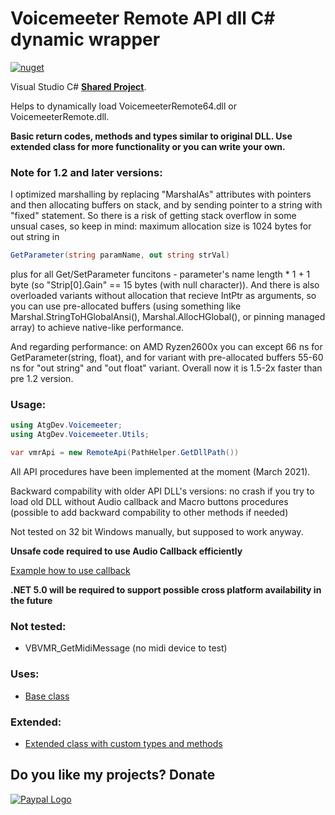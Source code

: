 # Voicemeeter Remote API dll C# dynamic wrapper
[![nuget](https://img.shields.io/nuget/v/a-tg.VmrapiDynWrap)](https://www.nuget.org/packages/a-tg.VmrapiDynWrap)

Visual Studio C# [**Shared Project**](https://github.com/A-tG/Voicemeeter-Remote-API-dll-dynamic-wrapper/wiki/Useful-Info#how-to-useadd-a-visual-studio-shared-project).

Helps to dynamically load VoicemeeterRemote64.dll or VoicemeeterRemote.dll.

**Basic return codes, methods and types similar to original DLL. Use extended class for more functionality or you can write your own.**

### Note for 1.2 and later versions:
I optimized marshalling by replacing "MarshalAs" attributes with pointers and then allocating buffers on stack, and by sending pointer to a string with "fixed" statement. So there is a risk of getting stack overflow in some unsual cases, so keep in mind: maximum allocation size is 1024 bytes for out string in
```csharp
GetParameter(string paramName, out string strVal)
``` 
plus for all Get/SetParameter funcitons - parameter's name length * 1 + 1 byte (so "Strip[0].Gain" == 15 bytes (with null character)). 
And there is also overloaded variants without allocation that recieve IntPtr as arguments, so you can use pre-allocated buffers (using something like Marshal.StringToHGlobalAnsi(), Marshal.AllocHGlobal(), or pinning managed array) to achieve native-like performance.

And regarding performance: on AMD Ryzen2600x you can except 66 ns for GetParameter(string, float), and for variant with pre-allocated buffers 55-60 ns for "out string" and "out float" variant. Overall now it is 1.5-2x faster than pre 1.2 version.


### Usage:
```csharp
using AtgDev.Voicemeeter;
using AtgDev.Voicemeeter.Utils;

var vmrApi = new RemoteApi(PathHelper.GetDllPath())
```

All API procedures have been implemented at the moment (March 2021).

Backward compability with older API DLL's versions: no crash if you try to load old DLL without Audio callback and Macro buttons procedures (possible to add backward compability to other methods if needed)

Not tested on 32 bit Windows manually, but supposed to work anyway.

**Unsafe code required to use Audio Callback efficiently**

[Example how to use callback](https://github.com/A-tG/Voicemeeter-AudioCallback-Simple-Example/blob/main/Voicemeeter%20Audio%20Callback%20Simple%20Example/Program.cs)

**.NET 5.0 will be required to support possible cross platform availability in the future**

### Not tested:
* VBVMR_GetMidiMessage (no midi device to test)

### Uses:
* [Base class](https://github.com/A-tG/Dynamic-wrapper-for-unmanaged-dll)

### Extended:
* [Extended class with custom types and methods](https://github.com/A-tG/voicemeeter-remote-api-extended)

## Do you like my projects? Donate
[![Paypal Logo](https://www.paypalobjects.com/webstatic/paypalme/images/pp_logo_small.png)](https://www.paypal.me/atgDeveloperMusician/5)
